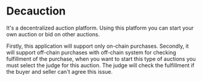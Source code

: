 # Decauction

It's a decentralized auction platform. Using this platform you can start your own auction or bid on other auctions.

Firstly, this application will support only on-chain purchases. Secondly, it will support off-chain purchases with off-chain system for checking fulfillment of the purchase, when you want to start this type of auctions you must select the judge for this auction. The judge will check the fulfillment if the buyer and seller can't agree this issue.